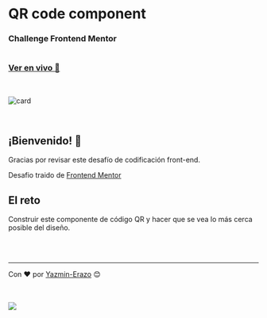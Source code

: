# QR code component

### Challenge Frontend Mentor

#

### [Ver en vivo 🚀](https://y-erazo.github.io/qr-code-component/)
<br/>

![card](https://user-images.githubusercontent.com/54871751/187773964-68a210d4-8165-4619-94a3-99776d977c48.png)

<br/>

## ¡Bienvenido! 👋
Gracias por revisar este desafío de codificación front-end.<br/>

Desafio traido de [Frontend Mentor](https://www.frontendmentor.io)

## El reto
Construir este componente de código QR y hacer que se vea lo más cerca posible del diseño.

<br/>
<br/>

---
Con ❤️ por [Yazmin-Erazo](https://github.com/y-erazo) 😊

<br/>
<br/>
<a href="https://www.linkedin.com/in/yazmin-erazo/" rel="nofollow">
    <img src="https://camo.githubusercontent.com/a493f6833f99fb3c85788d6d9305e6b7a42b838e5ee5d138fd9a8214a7e77472/68747470733a2f2f696d672e736869656c64732e696f2f62616467652f6c696e6b6564696e2d2532333030373742352e7376673f267374796c653d666f722d7468652d6261646765266c6f676f3d6c696e6b6564696e266c6f676f436f6c6f723d7768697465" data-canonical-src="https://img.shields.io/badge/linkedin-%230077B5.svg?&amp;style=for-the-badge&amp;logo=linkedin&amp;logoColor=white" style="max-width: 100%;">
 </a>

